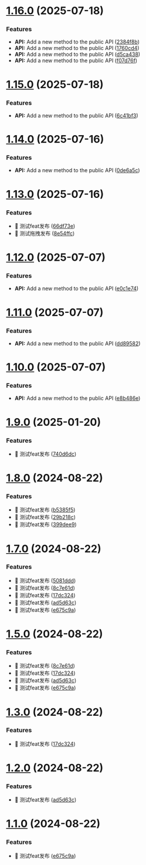 # [1.16.0](https://github.com/cy2zq/chaoyang_component/compare/v1.15.0...v1.16.0) (2025-07-18)


### Features

* **API:** Add a new method to the public API ([2384f8b](https://github.com/cy2zq/chaoyang_component/commit/2384f8b5e2854705bfb4c131f5b8e992cc818f8b))
* **API:** Add a new method to the public API ([1760cd4](https://github.com/cy2zq/chaoyang_component/commit/1760cd425e26f9b3f2a9f431ce81499ea98011c2))
* **API:** Add a new method to the public API ([d5ca438](https://github.com/cy2zq/chaoyang_component/commit/d5ca438d402032f0e75371e031b228346aa29045))
* **API:** Add a new method to the public API ([f07d76f](https://github.com/cy2zq/chaoyang_component/commit/f07d76f7377ebbc4ff77e35b875a636a3cfaddaf))

# [1.15.0](https://github.com/cy2zq/chaoyang_component/compare/v1.14.0...v1.15.0) (2025-07-18)


### Features

* **API:** Add a new method to the public API ([6c41bf3](https://github.com/cy2zq/chaoyang_component/commit/6c41bf3347387b878c580286d17248ebf2df5d9f))

# [1.14.0](https://github.com/cy2zq/chaoyang_component/compare/v1.13.0...v1.14.0) (2025-07-16)


### Features

* **API:** Add a new method to the public API ([0de6a5c](https://github.com/cy2zq/chaoyang_component/commit/0de6a5c2d4e0bf8147e03ea50756dd5ea2f4c3f3))

# [1.13.0](https://github.com/cy2zq/chaoyang_component/compare/v1.12.0...v1.13.0) (2025-07-16)


### Features

* 🎸 测试feat发布 ([66df73e](https://github.com/cy2zq/chaoyang_component/commit/66df73e9e43995641f9765b2046fcaf97559ab7f))
* 🎸 测试拖拽发布 ([8e54ffc](https://github.com/cy2zq/chaoyang_component/commit/8e54ffcdb80042008b08756dd22d95295ce7d658))

# [1.12.0](https://github.com/cy2zq/chaoyang_component/compare/v1.11.0...v1.12.0) (2025-07-07)


### Features

* **API:** Add a new method to the public API ([e0c1e74](https://github.com/cy2zq/chaoyang_component/commit/e0c1e7485f0b45802b4c4f0d2f404b7a7f3adfd6))

# [1.11.0](https://github.com/cy2zq/chaoyang_component/compare/v1.10.0...v1.11.0) (2025-07-07)


### Features

* **API:** Add a new method to the public API ([dd89582](https://github.com/cy2zq/chaoyang_component/commit/dd89582b8d5607f5bd41dddfef61cc8c4050d217))

# [1.10.0](https://github.com/cy2zq/chaoyang_component/compare/v1.9.0...v1.10.0) (2025-07-07)


### Features

* **API:** Add a new method to the public API ([e8b486e](https://github.com/cy2zq/chaoyang_component/commit/e8b486efca20594e5caf90e8a8d3d73c723daa85))

# [1.9.0](https://github.com/cy2zq/chaoyang_component/compare/v1.8.0...v1.9.0) (2025-01-20)


### Features

* 🎸 测试feat发布 ([740d6dc](https://github.com/cy2zq/chaoyang_component/commit/740d6dc39fa63397879d982860c40756a6b29c35))

# [1.8.0](https://github.com/cy2zq/chaoyang_component/compare/v1.7.0...v1.8.0) (2024-08-22)


### Features

* 🎸 测试feat发布 ([b5385f5](https://github.com/cy2zq/chaoyang_component/commit/b5385f5a0493d37689d1d55e784696901dbb6a05))
* 🎸 测试feat发布 ([29b218c](https://github.com/cy2zq/chaoyang_component/commit/29b218c940b150411d39a3a8e7199040a6319728))
* 🎸 测试feat发布 ([399dee9](https://github.com/cy2zq/chaoyang_component/commit/399dee954e935b1130f95011b887533e9bca32a2))

# [1.7.0](https://github.com/cy2zq/chaoyang_component/compare/v1.6.0...v1.7.0) (2024-08-22)


### Features

* 🎸 测试feat发布 ([5081ddd](https://github.com/cy2zq/chaoyang_component/commit/5081ddd77a08ce6616befe3c463554d52fe431ab))
* 🎸 测试feat发布 ([8c7e61d](https://github.com/cy2zq/chaoyang_component/commit/8c7e61d4f631c59f3cd25e4b509a1c4baf2444a4))
* 🎸 测试feat发布 ([17dc324](https://github.com/cy2zq/chaoyang_component/commit/17dc324b2f5d4ad2fc61e2533f892521e975d8bc))
* 🎸 测试feat发布 ([ad5d63c](https://github.com/cy2zq/chaoyang_component/commit/ad5d63c92ef7cb251617d7b97f0ba374c108afe9))
* 🎸 测试feat发布 ([e675c9a](https://github.com/cy2zq/chaoyang_component/commit/e675c9a618f312fa97d96bd72858a98c31ea3690))

# [1.5.0](https://github.com/cy2zq/chaoyang_component/compare/v1.4.0...v1.5.0) (2024-08-22)


### Features

* 🎸 测试feat发布 ([8c7e61d](https://github.com/cy2zq/chaoyang_component/commit/8c7e61d4f631c59f3cd25e4b509a1c4baf2444a4))
* 🎸 测试feat发布 ([17dc324](https://github.com/cy2zq/chaoyang_component/commit/17dc324b2f5d4ad2fc61e2533f892521e975d8bc))
* 🎸 测试feat发布 ([ad5d63c](https://github.com/cy2zq/chaoyang_component/commit/ad5d63c92ef7cb251617d7b97f0ba374c108afe9))
* 🎸 测试feat发布 ([e675c9a](https://github.com/cy2zq/chaoyang_component/commit/e675c9a618f312fa97d96bd72858a98c31ea3690))

# [1.3.0](https://github.com/cy2zq/chaoyang_component/compare/v1.2.0...v1.3.0) (2024-08-22)


### Features

* 🎸 测试feat发布 ([17dc324](https://github.com/cy2zq/chaoyang_component/commit/17dc324b2f5d4ad2fc61e2533f892521e975d8bc))

# [1.2.0](https://github.com/cy2zq/chaoyang_component/compare/v1.1.0...v1.2.0) (2024-08-22)


### Features

* 🎸 测试feat发布 ([ad5d63c](https://github.com/cy2zq/chaoyang_component/commit/ad5d63c92ef7cb251617d7b97f0ba374c108afe9))

# [1.1.0](https://github.com/cy2zq/chaoyang_component/compare/v1.0.0...v1.1.0) (2024-08-22)


### Features

* 🎸 测试feat发布 ([e675c9a](https://github.com/cy2zq/chaoyang_component/commit/e675c9a618f312fa97d96bd72858a98c31ea3690))
